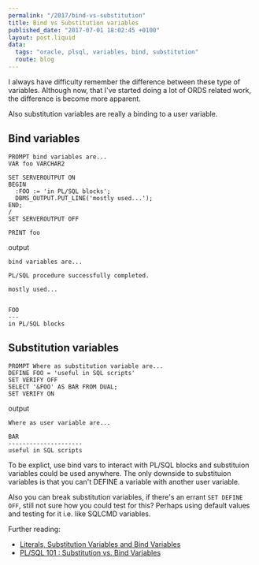 ```yaml
---
permalink: "/2017/bind-vs-substitution"
title: Bind vs Substitution variables
published_date: "2017-07-01 18:02:45 +0100"
layout: post.liquid
data:
  tags: "oracle, plsql, variables, bind, substitution"
  route: blog
---
```

I always have difficulty remember the difference between these type of 
variables. Although now, that I've started doing a lot of ORDS related work,
the difference is become more apparent.

Also substitution variables are really a binding to a user variable.

## Bind variables

```plsql
PROMPT bind variables are...
VAR foo VARCHAR2

SET SERVEROUTPUT ON
BEGIN
  :FOO := 'in PL/SQL blocks';
  DBMS_OUTPUT.PUT_LINE('mostly used...');
END;
/
SET SERVEROUTPUT OFF

PRINT foo
```

output
```
bind variables are...

PL/SQL procedure successfully completed.

mostly used...


FOO
---
in PL/SQL blocks
```

## Substitution variables

```PLSQL
PROMPT Where as substitution variable are...
DEFINE FOO = 'useful in SQL scripts'
SET VERIFY OFF
SELECT '&FOO' AS BAR FROM DUAL;
SET VERIFY ON
```

output
```
Where as user variable are...

BAR                 
---------------------
useful in SQL scripts
```

To be explict, use bind vars to interact with PL/SQL blocks and substituion
variables could be used anywhere. The only downside to substituion variables is
that you can't DEFINE a variable with another user variable.

Also you can break substitution variables, if there's an errant `SET DEFINE OFF`, 
still not sure how you could test for this? Perhaps using default values
and testing for it i.e. like SQLCMD variables.

Further reading:

- [Literals, Substitution Variables and Bind Variables](https://oracle-base.com/articles/misc/literals-substitution-variables-and-bind-variables)
- [PL/SQL 101 : Substitution vs. Bind Variables](https://community.oracle.com/docs/DOC-915518)
